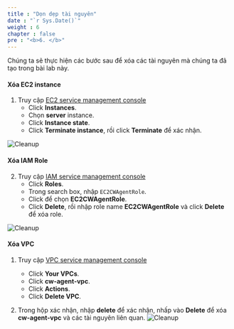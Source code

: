 ```yaml
---
title : "Dọn dẹp tài nguyên"
date : "`r Sys.Date()`"
weight : 6
chapter : false
pre : "<b>6. </b>"
---
```


Chúng ta sẽ thực hiện các bước sau để xóa các tài nguyên mà chúng ta đã tạo trong bài lab này.

#### Xóa EC2 instance

1. Truy cập [EC2 service management console](https://console.aws.amazon.com/ec2/v2/home)
   + Click **Instances**.
   + Chọn **server** instance.
   + Click **Instance state**.
   + Click **Terminate instance**, rồi click **Terminate** để xác nhận.

![Cleanup](/images/6-cleanup/001-cleanup.png)

#### Xóa IAM Role

2. Truy cập [IAM service management console](https://console.aws.amazon.com/iamv2/home#/home)
   + Click **Roles**.
   + Trong search box, nhập `EC2CWAgentRole`.
   + Click để chọn **EC2CWAgentRole**.
   + Click **Delete**, rồi nhập role name **EC2CWAgentRole** và click **Delete** để xóa role.

![Cleanup](/images/6-cleanup/002-cleanup.png)

#### Xóa VPC

1. Truy cập [VPC service management console](https://console.aws.amazon.com/vpc/home)
   + Click **Your VPCs**.
   + Click **cw-agent-vpc**.
   + Click **Actions**.
   + Click **Delete VPC**.

2. Trong hộp xác nhận, nhập **delete** để xác nhận, nhấp vào **Delete** để xóa **cw-agent-vpc** và các tài nguyên liên quan.
![Cleanup](/images/6-cleanup/003-cleanup.png)